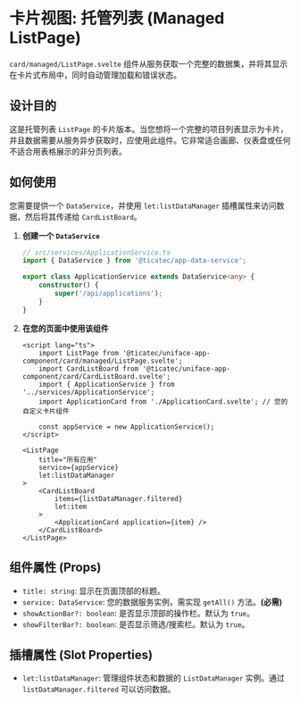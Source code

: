 # 卡片视图: 托管列表 (Managed ListPage)

`card/managed/ListPage.svelte` 组件从服务获取一个完整的数据集，并将其显示在卡片式布局中，同时自动管理加载和错误状态。

## 设计目的

这是托管列表 `ListPage` 的卡片版本。当您想将一个完整的项目列表显示为卡片，并且数据需要从服务异步获取时，应使用此组件。它非常适合画廊、仪表盘或任何不适合用表格展示的非分页列表。

## 如何使用

您需要提供一个 `DataService`，并使用 `let:listDataManager` 插槽属性来访问数据，然后将其传递给 `CardListBoard`。

1.  **创建一个 `DataService`**

    ```ts
    // src/services/ApplicationService.ts
    import { DataService } from '@ticatec/app-data-service';

    export class ApplicationService extends DataService<any> {
        constructor() {
            super('/api/applications');
        }
    }
    ```

2.  **在您的页面中使用该组件**

    ```svelte
    <script lang="ts">
        import ListPage from '@ticatec/uniface-app-component/card/managed/ListPage.svelte';
        import CardListBoard from '@ticatec/uniface-app-component/card/CardListBoard.svelte';
        import { ApplicationService } from '../services/ApplicationService';
        import ApplicationCard from './ApplicationCard.svelte'; // 您的自定义卡片组件

        const appService = new ApplicationService();
    </script>

    <ListPage
        title="所有应用"
        service={appService}
        let:listDataManager
    >
        <CardListBoard
            items={listDataManager.filtered}
            let:item
        >
            <ApplicationCard application={item} />
        </CardListBoard>
    </ListPage>
    ```

## 组件属性 (Props)

-   `title: string`: 显示在页面顶部的标题。
-   `service: DataService`: 您的数据服务实例，需实现 `getAll()` 方法。**(必需)**
-   `showActionBar?: boolean`: 是否显示顶部的操作栏。默认为 `true`。
-   `showFilterBar?: boolean`: 是否显示筛选/搜索栏。默认为 `true`。

## 插槽属性 (Slot Properties)

-   `let:listDataManager`: 管理组件状态和数据的 `ListDataManager` 实例。通过 `listDataManager.filtered` 可以访问数据。

